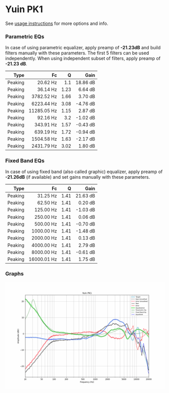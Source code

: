 # Yuin PK1
See [usage instructions](https://github.com/jaakkopasanen/AutoEq#usage) for more options and info.

### Parametric EQs
In case of using parametric equalizer, apply preamp of **-21.23dB** and build filters manually
with these parameters. The first 5 filters can be used independently.
When using independent subset of filters, apply preamp of **-21.23 dB**.

| Type    | Fc          |    Q | Gain     |
|--------:|------------:|-----:|---------:|
| Peaking | 20.62 Hz    | 1.1  | 18.86 dB |
| Peaking | 36.14 Hz    | 1.23 | 6.64 dB  |
| Peaking | 3782.52 Hz  | 1.66 | 3.70 dB  |
| Peaking | 6223.44 Hz  | 3.08 | -4.76 dB |
| Peaking | 11285.05 Hz | 1.15 | 2.87 dB  |
| Peaking | 92.16 Hz    | 3.2  | -1.02 dB |
| Peaking | 343.91 Hz   | 1.57 | -0.43 dB |
| Peaking | 639.19 Hz   | 1.72 | -0.94 dB |
| Peaking | 1504.58 Hz  | 1.63 | -2.17 dB |
| Peaking | 2431.79 Hz  | 3.02 | 1.80 dB  |

### Fixed Band EQs
In case of using fixed band (also called graphic) equalizer, apply preamp of **-21.26dB**
(if available) and set gains manually with these parameters.

| Type    | Fc          |    Q | Gain     |
|--------:|------------:|-----:|---------:|
| Peaking | 31.25 Hz    | 1.41 | 21.63 dB |
| Peaking | 62.50 Hz    | 1.41 | 0.20 dB  |
| Peaking | 125.00 Hz   | 1.41 | -1.03 dB |
| Peaking | 250.00 Hz   | 1.41 | 0.06 dB  |
| Peaking | 500.00 Hz   | 1.41 | -0.70 dB |
| Peaking | 1000.00 Hz  | 1.41 | -1.48 dB |
| Peaking | 2000.00 Hz  | 1.41 | 0.13 dB  |
| Peaking | 4000.00 Hz  | 1.41 | 2.79 dB  |
| Peaking | 8000.00 Hz  | 1.41 | -0.61 dB |
| Peaking | 16000.01 Hz | 1.41 | 1.75 dB  |

### Graphs
![](./Yuin%20PK1.png)